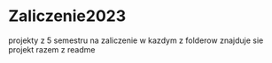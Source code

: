 # Zaliczenie2023
projekty z 5 semestru na zaliczenie
w kazdym z folderow znajduje sie projekt razem z readme
